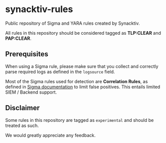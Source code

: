 # synacktiv-rules

Public repository of Sigma and YARA rules created by Synacktiv.

All rules in this repository should be considered tagged as **TLP:CLEAR** and **PAP:CLEAR**.

## Prerequisites

When using a Sigma rule, please make sure that you collect and correctly parse required logs as defined in the `logsource` field.

Most of the Sigma rules used for detection are **Correlation Rules**, as defined in [Sigma documentation](https://sigmahq.io/docs/meta/correlations.html) to limit false positives. This entails limited SIEM / Backend support.

## Disclaimer

Some rules in this repository are tagged as `experimental` and should be treated as such.

We would greatly appreciate any feedback.

